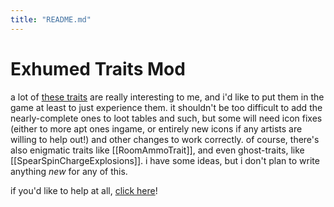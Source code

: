 ```yaml
---
title: "README.md"
---
```


# Exhumed Traits Mod
a lot of [these traits](traitData_alphabetical.md) are really interesting to me, and i'd like to put them in the game at least to just experience them. it shouldn't be too difficult to add the nearly-complete ones to loot tables and such, but some will need icon fixes (either to more apt ones ingame, or entirely new icons if any artists are willing to help out!) and other changes to work correctly. of course, there's also enigmatic traits like [[RoomAmmoTrait]], and even ghost-traits, like [[SpearSpinChargeExplosions]]. i have some ideas, but i don't plan to write anything *new* for any of this.

if you'd like to help at all, [click here](../../help%20wanted.md)!